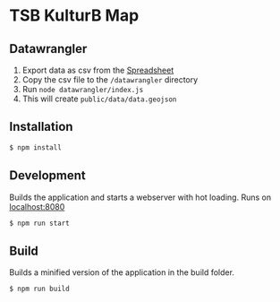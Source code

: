 # TSB KulturB Map

## Datawrangler

1. Export data as csv from the [Spreadsheet](https://docs.google.com/spreadsheets/d/137apgGo8hqU02NlEOp1HKmQudt0z-0mDjZrLPeahngw/edit#gid=0)
2. Copy the csv file to the `/datawrangler` directory
3. Run `node datawrangler/index.js`
4. This will create `public/data/data.geojson`

## Installation

```sh
$ npm install
```

## Development

Builds the application and starts a webserver with hot loading.
Runs on [localhost:8080](http://localhost:8080/)

```sh
$ npm run start
```

## Build

Builds a minified version of the application in the build folder.

```sh
$ npm run build
```
